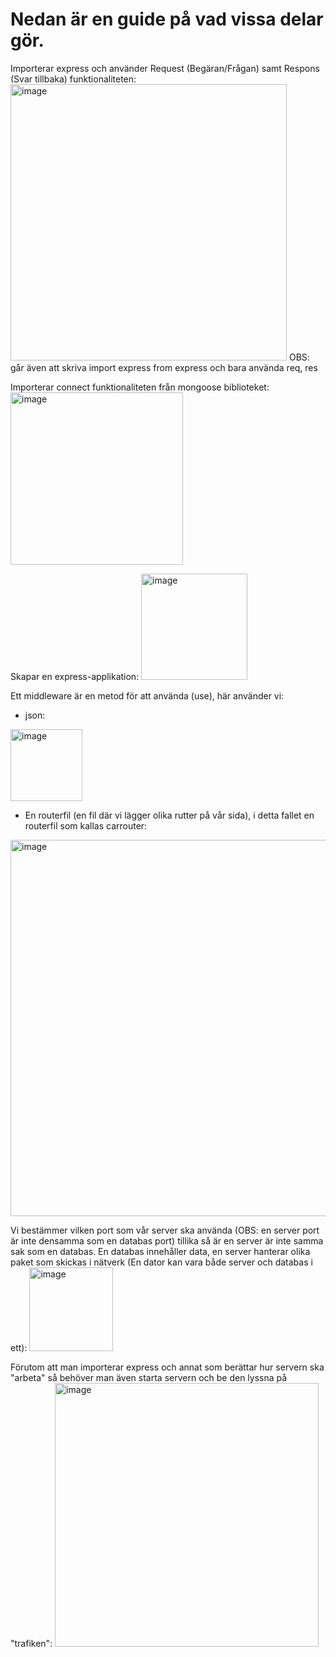 # Nedan är en guide på vad vissa delar gör.

Importerar express och använder Request (Begäran/Frågan) samt Respons (Svar tillbaka) funktionaliteten:
<img width="442" alt="image" src="https://user-images.githubusercontent.com/81353827/236644208-622f04f8-b0c7-42a4-859c-35716eb181a9.png">
OBS: går även att skriva import express from express och bara använda req, res

Importerar connect funktionaliteten från mongoose biblioteket:
<img width="276" alt="image" src="https://user-images.githubusercontent.com/81353827/236644244-9b99ee16-b378-403a-bcc4-712ddfdb1fd2.png">

Skapar en express-applikation:
<img width="170" alt="image" src="https://user-images.githubusercontent.com/81353827/236644273-deef9d8c-66b9-45fb-892c-c642cc759b61.png">

Ett middleware är en metod för att använda (use), här använder vi:

- json:
<img width="115" alt="image" src="https://user-images.githubusercontent.com/81353827/236644378-35a1c724-f001-4fff-9ef7-a06ec52c5b63.png">

- En routerfil (en fil där vi lägger olika rutter på vår sida), i detta fallet en routerfil som kallas carrouter:
<img width="602" alt="image" src="https://user-images.githubusercontent.com/81353827/236644457-807f7632-79ca-49b1-acfb-3b91b6986708.png">

Vi bestämmer vilken port som vår server ska använda (OBS: en server port är inte densamma som en databas port) tillika så är en server är inte samma sak som en databas.
En databas innehåller data, en server hanterar olika paket som skickas i nätverk (En dator kan vara både server och databas i ett):
<img width="134" alt="image" src="https://user-images.githubusercontent.com/81353827/236644557-533ced67-35ca-4a9f-a8c7-1b5e31705430.png">

Förutom att man importerar express och annat som berättar hur servern ska "arbeta" så behöver man även starta servern och be den lyssna på "trafiken":
<img width="422" alt="image" src="https://user-images.githubusercontent.com/81353827/236644694-fa478529-0ef7-41e8-bacb-8ed3a1dc9a06.png">




